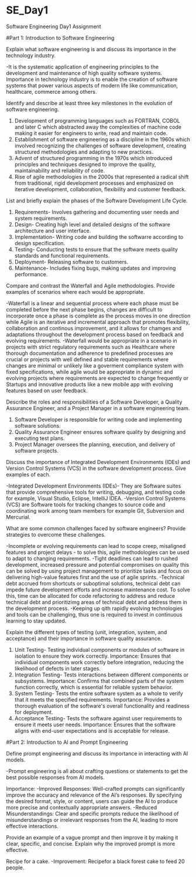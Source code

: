 # SE_Day1
Software Engineering Day1 Assignment

#Part 1: Introduction to Software Engineering

Explain what software engineering is and discuss its importance in the technology industry.

-It is the systematic application of engineering principles to the development and maintenance of high quality software systems. Importance in technology industry is to enable the creation of software systems that power various aspects of modern life like communication, healthcare, commerce among others.


Identify and describe at least three key milestones in the evolution of software engineering.

1. Development of programming languages such as FORTRAN, COBOL and later C which abstracted away the complexities of machine code making it easier for engineers to write, read and maintain code.
2. Establishment of software engineering as a discipline in the 1960s which involved recognizing the challenges of software development, creating structured methodologies and adapting to new practices.
3. Advent of structured programming in the 1970s which introduced principles and techniques designed to improve the quality, maintainability and reliability of code.
4. Rise of agile methodologies in the 2000s that represented a radical shift from traditional, rigid development processes and emphasized on iterative development, collaboration, flexibility and customer feedback.


List and briefly explain the phases of the Software Development Life Cycle.

1. Requirements- Involves gathering and documenting user needs and system requirements.
2. Design- Creating high level and detailed designs of the software architecture and user interface.
3. Implementation- Writing code and building the softwarre according to design specification.
4. Testing- Conducting tests to ensure that the software meets quality standards and functional requirements.
5. Deployment- Releasing software to customers.
6. Maintenance- Includes fixing bugs, making updates and improving performance.


Compare and contrast the Waterfall and Agile methodologies. Provide examples of scenarios where each would be appropriate.

-Waterfall is a linear and sequential process where each phase must be completed before the next phase begins, changes are difficult to incorporate once a phase is complete as the process moves in one direction while Agile is an iterative and incremental approach that promotes flexibility, collaboration and continous improvement, and it allows for chamges and adaptations throughout the development process based on feedback and evolving requirements.
-Waterfall would be appropriate in a scenario in projects with strict regulatory requirements such as Healthcare where thorough documentation and adherence to predefined processes are crucial or projects with well defined and stable requirements where changes are minimal or unlikely like a goverment compliance system with fixed specifications, while agile would be appropriate in dynamic and evolving projects where requirements are expected to change frequently or Startups and innovative products like a new mobile app with evolving features based on user feedback.


Describe the roles and responsibilities of a Software Developer, a Quality Assurance Engineer, and a Project Manager in a software engineering team.

1. Software Developer is responsible for writing code and implementing software solutions.
2. Quality Assurance Engineer ensures software quality by designing and executing test plans.
3. Project Manager oversees the planning, execution, and delivery of software projects.



Discuss the importance of Integrated Development Environments (IDEs) and Version Control Systems (VCS) in the software development process. Give examples of each.

-Integrated Development Environments (IDEs)- They are Software suites that provide comprehensive tools for writing, debugging, and testing code for example, Visual Studio, Eclipse, IntelliJ IDEA.
-Version Control Systems (VCS) are Software tools for tracking changes to source code and coordinating work among team members for example Git, Subversion and Mercurial.



What are some common challenges faced by software engineers? Provide strategies to overcome these challenges.

-Incomplete or evolving requirements can lead to scope creep, misaligned features and project delays - to solve this, agile methodologies can be used to adapt to changing requirements.
-Tight deadlines can lead to rushed development, increased pressure and potential compromises on quality this can be solved by using project management to prioritize tasks and focus on delivering high-value features first and the use of agile sprints.
-Technical debt accrued from shortcuts or suboptimal solutions, technical debt can impede future development efforts and increase maintenance cost. To solve this, time can be allocated for code refactoring to address and reduce technical debt and prioritizimg areas of technical debt and address them in the development process.
-Keeping up qith rapidly evolving technologies and tools can be challenging, thus one is required to invest in continuous learning to stay updated.



Explain the different types of testing (unit, integration, system, and acceptance) and their importance in software quality assurance.

1. Unit Testing- Testing individual components or modules of software in isolation to ensure they work correctly.
Importance: Ensures that individual components work correctly before integration, reducing the likelihood of defects in later stages.
2. Integration Testing- Tests interactions between different components or subsystems.
Importance: Confirms that combined parts of the system function correctly, which is essential for reliable system behavior.
3. System Testing- Tests the entire software system as a whole to verify that it meets the specified requirements.
Importance: Provides a thorough evaluation of the software's overall functionality and readiness for deployment.
4. Acceptance Testing- Tests the software against user requirements to ensure it meets user needs.
Importance: Ensures that the software aligns with end-user expectations and is acceptable for release.


#Part 2: Introduction to AI and Prompt Engineering


Define prompt engineering and discuss its importance in interacting with AI models.

-Prompt engineering is all about crafting questions or statements to get the best possible responses from AI models. 

Importance: 
-Improved Responses: Well-crafted prompts can significantly improve the accuracy and relevance of the AI’s responses. By specifying the desired format, style, or content, users can guide the AI to produce more precise and contextually appropriate answers.
-Reduced Misunderstandings: Clear and specific prompts reduce the likelihood of misunderstandings or irrelevant responses from the AI, leading to more effective interactions.




Provide an example of a vague prompt and then improve it by making it clear, specific, and concise. Explain why the improved prompt is more effective.

Recipe for a cake.
-Improvement: Recipefor a black forest cake to feed 20 people.
